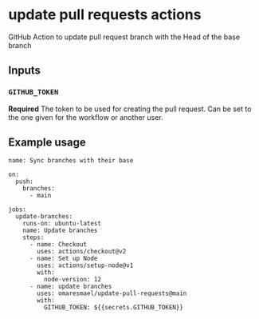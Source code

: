 # update pull requests actions

GitHub Action to update pull request branch with the Head of the base branch

## Inputs

### `GITHUB_TOKEN`

**Required** The token to be used for creating the pull request. Can be set to the one given for the workflow or another user.

## Example usage

```YML
name: Sync branches with their base

on:
  push:
    branches:
      - main

jobs:
  update-branches:
    runs-on: ubuntu-latest
    name: Update branches
    steps:
      - name: Checkout
        uses: actions/checkout@v2
      - name: Set up Node
        uses: actions/setup-node@v1
        with:
          node-version: 12
      - name: update branches
        uses: omaresmael/update-pull-requests@main
        with:
          GITHUB_TOKEN: ${{secrets.GITHUB_TOKEN}}
```
